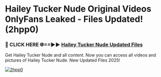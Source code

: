 # Hailey Tucker Nude Original Videos 0nlyFans Leaked - Files Updated! (2hpp0)

<h3>🔴 CLICK HERE 🌐==►► <a href="https://tinyurl.com/5h6xmrr3" rel="nofollow">Hailey Tucker Nude Updated Files</a></h3>

Get Hailey Tucker Nude and all content. Now you can access all videos and pictures of Hailey Tucker Nude. New Updated Files 2025!

[![2hpp0](https://i.imgur.com/KVD873Z.gif)](https://tinyurl.com/5h6xmrr3)
